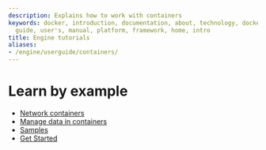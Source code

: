 ```yaml
---
description: Explains how to work with containers
keywords: docker, introduction, documentation, about, technology, docker.io, user,
  guide, user's, manual, platform, framework, home, intro
title: Engine tutorials
aliases:
- /engine/userguide/containers/
---
```


# Learn by example

* [Network containers](networkingcontainers.md)
* [Manage data in containers](../../storage/volumes.md)
* [Samples](../../samples/_index.md)
* [Get Started](../../get-started/_index.md)